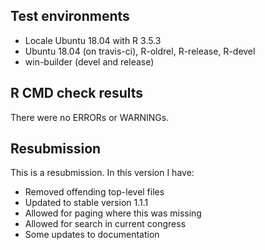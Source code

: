 ## Test environments
* Locale Ubuntu 18.04 with R 3.5.3
* Ubuntu 18.04 (on travis-ci), R-oldrel, R-release, R-devel
* win-builder (devel and release)

## R CMD check results
There were no ERRORs or WARNINGs. 

## Resubmission

This is a resubmission. In this version I have:

* Removed offending top-level files
* Updated to stable version 1.1.1
* Allowed for paging where this was missing
* Allowed for search in current congress
* Some updates to documentation